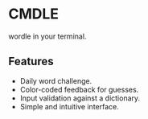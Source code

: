 # CMDLE

wordle in your terminal.

## Features
- Daily word challenge.
- Color-coded feedback for guesses.
- Input validation against a dictionary.
- Simple and intuitive interface.